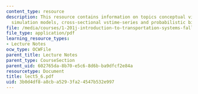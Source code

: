 ```yaml
---
content_type: resource
description: This resource contains information on topics conceptual view of TSA,
  simulation models, cross-sectional vstime-series and probabilistic binary choice.
file: /media/courses/1-201j-introduction-to-transportation-systems-fall-2006/3b0d4df8a8cba5293fa24547b532e997_lect5_6.pdf
file_type: application/pdf
learning_resource_types:
- Lecture Notes
ocw_type: OCWFile
parent_title: Lecture Notes
parent_type: CourseSection
parent_uid: 602765da-8b70-e5c6-8d6b-ba9dfcf2e84a
resourcetype: Document
title: lect5_6.pdf
uid: 3b0d4df8-a8cb-a529-3fa2-4547b532e997
---
```

